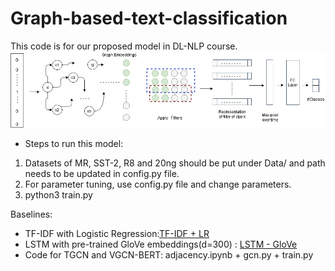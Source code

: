 # Graph-based-text-classification

This code is for our proposed model in DL-NLP course.
![See proposed model here](https://github.com/Soumyajain29/Graph-Based-Text-Classification/blob/main/model.jpg)

* Steps to run this model:
1. Datasets of MR, SST-2, R8 and 20ng should be put under Data/ and path needs to be updated in config.py file.
2. For parameter tuning, use config.py file and change parameters.
3. python3 train.py

Baselines:

* TF-IDF with Logistic Regression:[TF-IDF + LR]( https://github.com/deekshakoul/Sentiment-Analysis-for-movie-reviews.git)
* LSTM with pre-trained GloVe embeddings(d=300) : [LSTM - GloVe](https://github.com/deekshakoul/Examples-of-DL-NLP-using-Pytorch.git)
* Code for TGCN and VGCN-BERT: adjacency.ipynb + gcn.py + train.py 
